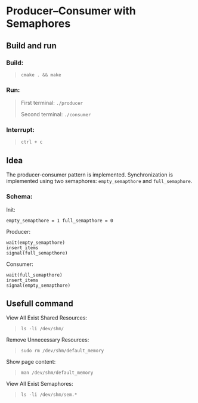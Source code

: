 # Producer–Consumer with Semaphores
## Build and run
### Build:
> `cmake . && make`
### Run:
>First terminal: `./producer`
>
>Second terminal: `./consumer`
### Interrupt:
>`ctrl + c`
## Idea
The producer-consumer pattern is implemented. Synchronization is implemented using two semaphores: `empty_semapthore` and `full_semaphore`.
### Schema:
Init: 
```
empty_semapthore = 1 full_semapthore = 0
```

Producer:
```
wait(empty_semapthore)
insert_items
signal(full_semapthore)
```

Consumer:
```
wait(full_semapthore)
insert_items
signal(empty_semapthore)
```
## Usefull command
View All Exist Shared Resources:
>`ls -li /dev/shm/`

Remove Unnecessary Resources:
>`sudo rm /dev/shm/default_memory`

Show page content:
>`man /dev/shm/default_memory`

View All Exist Semaphores:
>`ls -li /dev/shm/sem.*`
